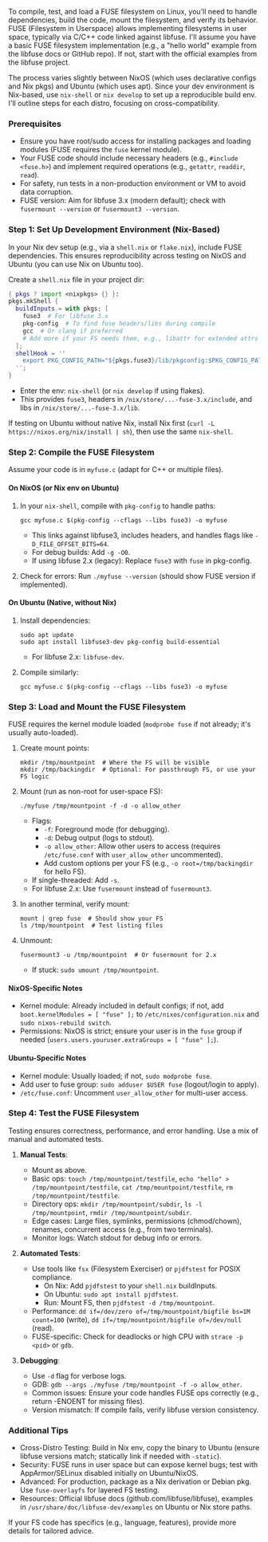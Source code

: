 To compile, test, and load a FUSE filesystem on Linux, you'll need to handle dependencies, build the code, mount the filesystem, and verify its behavior. FUSE (Filesystem in Userspace) allows implementing filesystems in user space, typically via C/C++ code linked against libfuse. I'll assume you have a basic FUSE filesystem implementation (e.g., a "hello world" example from the libfuse docs or GitHub repo). If not, start with the official examples from the libfuse project.

The process varies slightly between NixOS (which uses declarative configs and Nix pkgs) and Ubuntu (which uses apt). Since your dev environment is Nix-based, use `nix-shell` or `nix develop` to set up a reproducible build env. I'll outline steps for each distro, focusing on cross-compatibility.

### Prerequisites
- Ensure you have root/sudo access for installing packages and loading modules (FUSE requires the `fuse` kernel module).
- Your FUSE code should include necessary headers (e.g., `#include <fuse.h>`) and implement required operations (e.g., `getattr`, `readdir`, `read`).
- For safety, run tests in a non-production environment or VM to avoid data corruption.
- FUSE version: Aim for libfuse 3.x (modern default); check with `fusermount --version` or `fusermount3 --version`.

### Step 1: Set Up Development Environment (Nix-Based)
In your Nix dev setup (e.g., via a `shell.nix` or `flake.nix`), include FUSE dependencies. This ensures reproducibility across testing on NixOS and Ubuntu (you can use Nix on Ubuntu too).

Create a `shell.nix` file in your project dir:
```nix
{ pkgs ? import <nixpkgs> {} }:
pkgs.mkShell {
  buildInputs = with pkgs; [
    fuse3  # For libfuse 3.x
    pkg-config  # To find fuse headers/libs during compile
    gcc  # Or clang if preferred
    # Add more if your FS needs them, e.g., libattr for extended attrs
  ];
  shellHook = ''
    export PKG_CONFIG_PATH="${pkgs.fuse3}/lib/pkgconfig:$PKG_CONFIG_PATH"
  '';
}
```
- Enter the env: `nix-shell` (or `nix develop` if using flakes).
- This provides `fuse3`, headers in `/nix/store/...-fuse-3.x/include`, and libs in `/nix/store/...-fuse-3.x/lib`.

If testing on Ubuntu without native Nix, install Nix first (`curl -L https://nixos.org/nix/install | sh`), then use the same `nix-shell`.

### Step 2: Compile the FUSE Filesystem
Assume your code is in `myfuse.c` (adapt for C++ or multiple files).

#### On NixOS (or Nix env on Ubuntu)
1. In your `nix-shell`, compile with `pkg-config` to handle paths:
   ```
   gcc myfuse.c $(pkg-config --cflags --libs fuse3) -o myfuse
   ```
   - This links against libfuse3, includes headers, and handles flags like `-D_FILE_OFFSET_BITS=64`.
   - For debug builds: Add `-g -O0`.
   - If using libfuse 2.x (legacy): Replace `fuse3` with `fuse` in pkg-config.

2. Check for errors: Run `./myfuse --version` (should show FUSE version if implemented).

#### On Ubuntu (Native, without Nix)
1. Install dependencies:
   ```
   sudo apt update
   sudo apt install libfuse3-dev pkg-config build-essential
   ```
   - For libfuse 2.x: `libfuse-dev`.

2. Compile similarly:
   ```
   gcc myfuse.c $(pkg-config --cflags --libs fuse3) -o myfuse
   ```

### Step 3: Load and Mount the FUSE Filesystem
FUSE requires the kernel module loaded (`modprobe fuse` if not already; it's usually auto-loaded).

1. Create mount points:
   ```
   mkdir /tmp/mountpoint  # Where the FS will be visible
   mkdir /tmp/backingdir  # Optional: For passthrough FS, or use your FS logic
   ```

2. Mount (run as non-root for user-space FS):
   ```
   ./myfuse /tmp/mountpoint -f -d -o allow_other
   ```
   - Flags:
     - `-f`: Foreground mode (for debugging).
     - `-d`: Debug output (logs to stdout).
     - `-o allow_other`: Allow other users to access (requires `/etc/fuse.conf` with `user_allow_other` uncommented).
     - Add custom options per your FS (e.g., `-o root=/tmp/backingdir` for hello FS).
   - If single-threaded: Add `-s`.
   - For libfuse 2.x: Use `fusermount` instead of `fusermount3`.

3. In another terminal, verify mount:
   ```
   mount | grep fuse  # Should show your FS
   ls /tmp/mountpoint  # Test listing files
   ```

4. Unmount:
   ```
   fusermount3 -u /tmp/mountpoint  # Or fusermount for 2.x
   ```
   - If stuck: `sudo umount /tmp/mountpoint`.

#### NixOS-Specific Notes
- Kernel module: Already included in default configs; if not, add `boot.kernelModules = [ "fuse" ];` to `/etc/nixos/configuration.nix` and `sudo nixos-rebuild switch`.
- Permissions: NixOS is strict; ensure your user is in the `fuse` group if needed (`users.users.youruser.extraGroups = [ "fuse" ];`).

#### Ubuntu-Specific Notes
- Kernel module: Usually loaded; if not, `sudo modprobe fuse`.
- Add user to fuse group: `sudo adduser $USER fuse` (logout/login to apply).
- `/etc/fuse.conf`: Uncomment `user_allow_other` for multi-user access.

### Step 4: Test the FUSE Filesystem
Testing ensures correctness, performance, and error handling. Use a mix of manual and automated tests.

1. **Manual Tests**:
   - Mount as above.
   - Basic ops: `touch /tmp/mountpoint/testfile`, `echo "hello" > /tmp/mountpoint/testfile`, `cat /tmp/mountpoint/testfile`, `rm /tmp/mountpoint/testfile`.
   - Directory ops: `mkdir /tmp/mountpoint/subdir`, `ls -l /tmp/mountpoint`, `rmdir /tmp/mountpoint/subdir`.
   - Edge cases: Large files, symlinks, permissions (chmod/chown), renames, concurrent access (e.g., from two terminals).
   - Monitor logs: Watch stdout for debug info or errors.

2. **Automated Tests**:
   - Use tools like `fsx` (Filesystem Exerciser) or `pjdfstest` for POSIX compliance.
     - On Nix: Add `pjdfstest` to your `shell.nix` buildInputs.
     - On Ubuntu: `sudo apt install pjdfstest`.
     - Run: Mount FS, then `pjdfstest -d /tmp/mountpoint`.
   - Performance: `dd if=/dev/zero of=/tmp/mountpoint/bigfile bs=1M count=100` (write), `dd if=/tmp/mountpoint/bigfile of=/dev/null` (read).
   - FUSE-specific: Check for deadlocks or high CPU with `strace -p <pid>` or `gdb`.

3. **Debugging**:
   - Use `-d` flag for verbose logs.
   - GDB: `gdb --args ./myfuse /tmp/mountpoint -f -o allow_other`.
   - Common issues: Ensure your code handles FUSE ops correctly (e.g., return -ENOENT for missing files).
   - Version mismatch: If compile fails, verify libfuse version consistency.

### Additional Tips
- Cross-Distro Testing: Build in Nix env, copy the binary to Ubuntu (ensure libfuse versions match; statically link if needed with `-static`).
- Security: FUSE runs in user space but can expose kernel bugs; test with AppArmor/SELinux disabled initially on Ubuntu/NixOS.
- Advanced: For production, package as a Nix derivation or Debian pkg. Use `fuse-overlayfs` for layered FS testing.
- Resources: Official libfuse docs (github.com/libfuse/libfuse), examples in `/usr/share/doc/libfuse-dev/examples` on Ubuntu or Nix store paths.

If your FS code has specifics (e.g., language, features), provide more details for tailored advice.